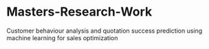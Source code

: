 # Masters-Research-Work
Customer behaviour analysis and quotation success prediction using machine learning for sales optimization
